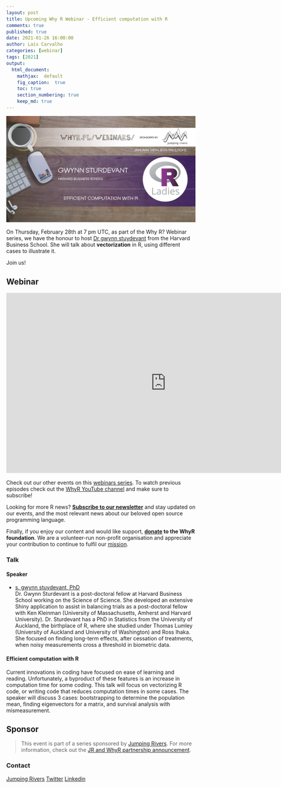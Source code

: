 ```yaml
---
layout: post
title: Upcoming Why R Webinar - Efficient computation with R
comments: true
published: true
date: 2021-01-26 16:00:00
author: Laís Carvalho
categories: [webinar]
tags: [2021]
output:
  html_document:
    mathjax:  default
    fig_caption:  true
    toc: true
    section_numbering: true
    keep_md: true
---
```


<img src="/images/fulls/webinars/gwynn.jpg" class="fit image">

On Thursday, February 28th at 7 pm UTC, as part of the Why R? Webinar series, we have the honour to host 
[Dr gwynn stuydevant](https://lish.harvard.edu/people/gwynn-sturdevant) from the Harvard Business School. She will 
talk about **vectorization** in R, using different cases to illustrate it.

Join us!


## Webinar

<iframe width="850" height="480" src="https://www.youtube.com/embed/mnDgzORc8p8" frameborder="0" allow="accelerometer; autoplay; clipboard-write; encrypted-media; gyroscope; picture-in-picture" allowfullscreen></iframe>

Check out our other events on this [webinars series](whyr.pl/webinars/). To watch previous episodes check out the
[WhyR YouTube channel](youtube.com/WhyRFoundationVideos) and make sure to subscribe!

Looking for more R news? [**Subscribe to our newsletter**](http://whyr.pl/subscribe/) and stay updated on our events, 
and the most relevant news about our beloved open source programming language.

Finally, if you enjoy our content and would like support, **[donate](whyr.pl/donate/) to the WhyR foundation**. We are a
volunteer-run non-profit organisation and appreciate your contribution to continue to fulfil our [mission](http://whyr.pl/about/).


### Talk

#### Speaker
- [s. gwynn stuydevant, PhD](https://www.linkedin.com/in/gwynn-sturdevant-83694280/)
  <br>Dr. Gwynn Sturdevant is a post-doctoral fellow at Harvard Business School working on the Science of Science. She 
  developed an extensive Shiny application to assist in balancing trials as a post-doctoral fellow with Ken Kleinman 
  (University of Massachusetts, Amherst and Harvard University). Dr. Sturdevant has a PhD in Statistics from the University of 
  Auckland, the birthplace of R, where she studied under Thomas Lumley (University of Auckland and University of 
  Washington) and Ross Ihaka. She focused on finding long-term effects, after cessation of treatments, when noisy 
  measurements cross a threshold in biometric data.


#### Efficient computation with R
Current innovations in coding have focused on ease of learning and reading. Unfortunately, a byproduct of these features
is an increase in computation time for some coding. This talk will focus on vectorizing R code, or writing code that 
reduces computation times in some cases. The speaker will discuss 3 cases: bootstrapping to determine the population 
mean, finding eigenvectors for a matrix, and survival analysis with mismeasurement.


## Sponsor
> This event is part of a series sponsored by [Jumping Rivers](https://www.jumpingrivers.com/). For more information, 
> check out the [JR and WhyR partnership announcement](https://www.jumpingrivers.com/blog/jumping-rivers-whyr-partnership/).


### Contact
[Jumping Rivers](https://www.jumpingrivers.com/)
[Twitter](https://twitter.com/jumping_uk)
[Linkedin](https://www.linkedin.com/company/jumping-rivers-ltd/)
